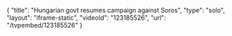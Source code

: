 {
    "title": "Hungarian govt resumes campaign against Soros",
    "type": "solo",
    "layout": "iframe-static",
    "videoId": "123185526",
    "url": "\/tvpembed\/123185526"
}